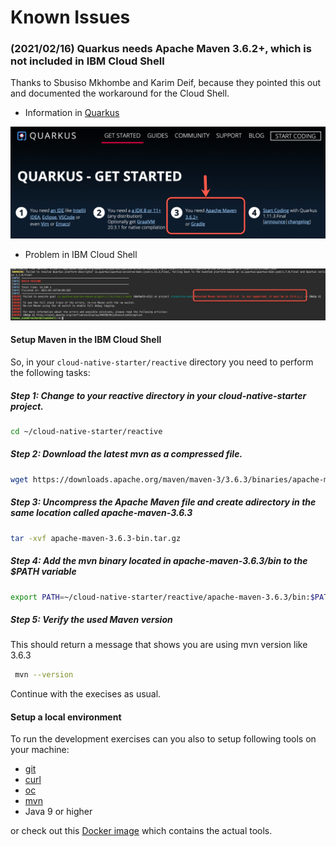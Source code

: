 # Known Issues

### (2021/02/16) Quarkus needs Apache Maven 3.6.2+, which is not included in IBM Cloud Shell

Thanks to Sbusiso Mkhombe and Karim Deif, because they pointed this out and documented the workaround for the Cloud Shell.

* Information in [Quarkus](https://quarkus.io/get-started/)

![](../images/i-quarkus-01.png)

* Problem in IBM Cloud Shell

![](../images/i-quarkus-02.png)


#### Setup Maven in the IBM Cloud Shell

So, in your `cloud-native-starter/reactive` directory you need to perform the following tasks:

##### Step 1: Change to your reactive directory in your cloud-native-starter project.

```sh
cd ~/cloud-native-starter/reactive
```

##### Step 2: Download the latest mvn as a compressed file.

```sh
wget https://downloads.apache.org/maven/maven-3/3.6.3/binaries/apache-maven-3.6.3-bin.tar.gz
```

##### Step 3: Uncompress the Apache Maven file and create adirectory in the same location called apache-maven-3.6.3

```sh
tar -xvf apache-maven-3.6.3-bin.tar.gz
```

##### Step 4: Add the mvn binary located in apache-maven-3.6.3/bin to the $PATH variable

```sh
export PATH=~/cloud-native-starter/reactive/apache-maven-3.6.3/bin:$PATH
```

##### Step 5: Verify the used Maven version

 This should return a message that shows you are using mvn version like 3.6.3

```sh
 mvn --version
```
  
Continue with the execises as usual.

#### Setup a local environment

To run the development exercises can you also to setup following tools on your machine:

* [git](https://git-scm.com/book/en/v2/Getting-Started-Installing-Git)
* [curl](https://curl.haxx.se/download.html)
* [oc](https://docs.openshift.com/container-platform/4.3/welcome/index.html)
* [mvn](https://maven.apache.org/ref/3.6.3/maven-embedder/cli.html)
* Java 9 or higher

or check out this [Docker image](https://hub.docker.com/r/tsuedbroecker/cns-workshop-tools) which contains the actual tools.